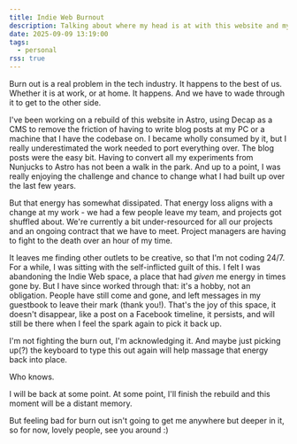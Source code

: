 ```yaml
---
title: Indie Web Burnout
description: Talking about where my head is at with this website and my energy.
date: 2025-09-09 13:19:00
tags:
  - personal
rss: true
---
```


Burn out is a real problem in the tech industry. It happens to the best of us. Whether it is at work, or at home. It happens. And we have to wade through it to get to the other side.

I've been working on a rebuild of this website in Astro, using Decap as a CMS to remove the friction of having to write blog posts at my PC or a machine that I have the codebase on. I became wholly consumed by it, but I really underestimated the work needed to port everything over. The blog posts were the easy bit. Having to convert all my experiments from Nunjucks to Astro has not been a walk in the park. And up to a point, I was really enjoying the challenge and chance to change what I had built up over the last few years.

But that energy has somewhat dissipated. That energy loss aligns with a change at my work - we had a few people leave my team, and projects got shuffled about. We're currently a bit under-resourced for all our projects and an ongoing contract that we have to meet. Project managers are having to fight to the death over an hour of my time.

It leaves me finding other outlets to be creative, so that I'm not coding 24/7. For a while, I was sitting with the self-inflicted guilt of this. I felt I was abandoning the Indie Web space, a place that had _given_ me energy in times gone by. But I have since worked through that: it's a hobby, not an obligation. People have still come and gone, and left messages in my guestbook to leave their mark (thank you!). That's the joy of this space, it doesn't disappear, like a post on a Facebook timeline, it persists, and will still be there when I feel the spark again to pick it back up.

I'm not fighting the burn out, I'm acknowledging it. And maybe just picking up(?) the keyboard to type this out again will help massage that energy back into place.

Who knows.

I will be back at some point. At some point, I'll finish the rebuild and this moment will be a distant memory.

But feeling bad for burn out isn't going to get me anywhere but deeper in it, so for now, lovely people, see you around :)
